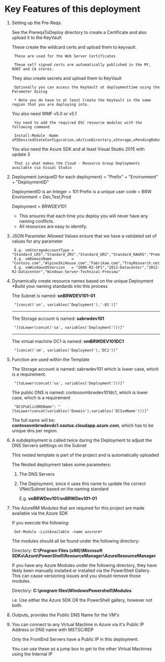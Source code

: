 # Key Features of this deployment

1. Setting up the Pre-Reqs. 

	See the PrereqsToDeploy directory to create a Certificate and also upload it to the KeyVault

	These create the wildcard certs and upload them to keyvault.
		
		These are used for the Web Server Certificates

		These self signed certs are automatically published in the MY, ROOT and CA stores.

	They also create secrets and upload them to KeyVault

		Optionally you can access the KeyVault at deploymenttime using the Parameter dialog
		
		* Note you do have to at least Create the KeyVault in the same region that you are deploying into.


	You also need WMF v5.0 or v5.1

		You need to add the required DSC resource modules with the following command

		Install-Module -Name xPSDesiredStateConfiguration,xActiveDirectory,xStorage,xPendingReboot,xComputerManagement

	You also need the Azure SDK and at least Visual Studio 2015 with update 3

		That is what makes the Cloud - Resource Group Deployments available via Visual Studio


2. Deployment (uniqueID for each deployment) = "Prefix" + "Environment" + "DeploymentID"

	DeploymentID is an Integer = 101
	Prefix is a unique user code = BRW
	Environment = Dev,Test,Prod

	Deployment = BRWDEV101

	* This ensures that each time you deploy you will never have any naming conflicts.
	* All resources are easy to identify.

3. JSON Parameter Allowed Values ensure that we have a validated set of values for any parameter

		E.g. vmStorageAccountType = "Standard_LRS","Standard_ZRS","Standard_GRS","Standard_RAGRS","Premium_LRS"
		E.g. vmDomainName         = "Contoso.com","AlpineSkiHouse.com","Fabrikam.com","TreyResearch.net"
		E.g. vmWindowsOSVersion   = "2008-R2-SP1","2012-Datacenter","2012-R2-Datacenter","Windows-Server-Technical-Preview"

4. Dynamically create resource names based on the unique Deployment *Build your naming standards into this process
	
	The Subnet is named: __snBRWDEV101-01__
	
		"[concat('sn', variables('Deployment'),'-01')]"

	---
	
	The Storage account is named: __sabrwdev101__

		"[toLower(concat('sa', variables('Deployment')))]"

	---
	
	The virtual machine DC1 is named: __vmBRWDEV101DC1__

		"[concat('vm', variables('Deployment'),'DC1')]"
	

5. Function are used within the Template

	The Storage account is named: sabrwdev101 which is lower case, which is a requirement.

		"[toLower(concat('sa', variables('Deployment')))]"

	The public DNS is named: contosovmbrwdev101dc1, which is lower case, which is a requirement
	
		"DC1PublicDNSName": "[toLower(concat(variables('Domain'),variables('DC1vmName')))]"

	The full name will be: __contosovmbrwdevdc1.eastus.cloudapp.azure.com__, which has to be unique dns per region.

6. A subdeployment is called twice during the Deployment to adjust the DNS Servers setttings on the Subnet

	This nested template is part of the project and is automatically uploaded

	The Nested deployment takes some parameters:

	1. The DNS Servers
	2. The Deployment, since it uses this name to update the correct VNet/Subnet based on the naming standard

		E.g. __vnBRWDev101__/__snBRWDev101-01__

7. The AzureRM Modules that are required for this project are made available via the Azure SDK

	If you execute the following:
	
		Get-Module -ListAvailable -name azurerm*

	The modules should all be found under the following directory:

	Directory: __C:\Program Files (x86)\Microsoft SDKs\Azure\PowerShell\ResourceManager\AzureResourceManager__

	If you have any Azure Modules under the following directory, they have likely been manually installed
	or installed via the PowerShell Gallery. This can cause versioning issues and you should remove those modules.

	Directory: __C:\program files\WindowsPowershell\Modules__

	i.e. Use either the Azure SDK OR the PowerShell gallery, however not both.

8. Outputs, provides the Public DNS Name for the VM's

9. You can connect to any Virtual Machine in Azure via it's Public IP Address or DNS name with MSTSC/RDP

	Only the FrontEnd Servers have a Public IP in this deployment.

	You can use these as a jump box to get to the other Virtual Machines using the Internal IP
	
